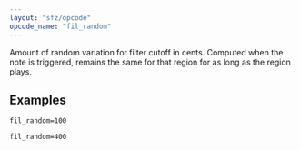 ```yaml
---
layout: "sfz/opcode"
opcode_name: "fil_random"
---
```

Amount of random variation for filter cutoff in cents. Computed when the note is
triggered, remains the same for that region for as long as the region plays.

## Examples

```
fil_random=100

fil_random=400
```
